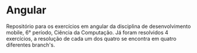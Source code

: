 # Angular

Repositório para os exercícios em angular da disciplina de desenvolvimento mobile, 6° período, Ciência da Computação.
Já foram resolvidos 4 exercícios, a resolução de cada um dos quatro se encontra em quatro diferentes branch's.
